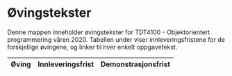 # Øvingstekster

Denne mappen inneholder øvingstekster for TDT4100 - Objektorientert programmering våren 2020. Tabellen under viser innleveringsfristene for de forskjellige øvingene, og linker til hver enkelt oppgavetekst.

| Øving             | Innleveringsfrist                        | Demonstrasjonsfrist                      |
| ----------------- | ---------------------------------------- | ---------------------------------------- |
